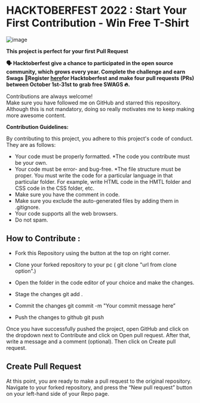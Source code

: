 # HACKTOBERFEST  2022 : Start Your First Contribution - Win Free  T-Shirt

![image](https://user-images.githubusercontent.com/115712308/195660220-1f36febb-c072-4bb8-aaa8-104a73ab8b9b.png)


**This project is perfect for your first Pull Request**

**🗣 Hacktoberfest give a chance to  participated in the open source community, which grows every year. Complete the challenge and earn Swags
📢Register [here](https://hacktoberfest.com/)for Hacktoberfest and make four pull requests (PRs) between October 1st-31st to grab free SWAGS 🔥.**


Contributions are always welcome!</br>
Make sure you have followed me on GitHub and starred this repository. Although this is not mandatory, doing so really motivates me to keep making more awesome content.

 **Contribution  Guidelines:**
 
By contributing to this project, you adhere to this project's code of conduct. They are as follows:
* Your code must be properly formatted.
 *The code you contribute must be your own.
* Your code must be error- and bug-free.
*The file structure must be proper. You must write the code for a particular language in that particular folder. For example, write HTML code in the HMTL folder and CSS code in the CSS folder, etc.
* Make sure you have the comment in code.
* Make sure you exclude the auto-generated files by adding them in .gitignore.
* Your code supports all the web browsers.
* Do not spam.

## How to Contribute :
* Fork this Repository using the button at the top on right corner.
* Clone your forked repository to your pc ( git clone "url from clone option".)
* Open the folder in the code editor of your choice and make the changes.
* Stage the changes
  git add .
* Commit the changes
  git commit -m "Your commit message here”
 
* Push the changes to github
  git push
 
Once you have successfully pushed the project, open GitHub and click on the dropdown next to Contribute and click on Open pull request.
After that, write a message and a comment (optional). Then click on Create pull request.
## Create Pull Request
At this point, you are ready to make a pull request to the original repository.
Navigate to your forked repository, and press the “New pull request” button on your left-hand side of your Repo page.


